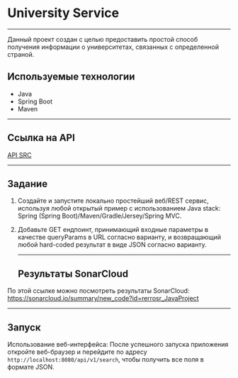 # University Service
____
Данный проект создан с целью предоставить простой способ получения информации о университетах, связанных с определенной страной.

## Используемые технологии

+ Java
+ Spring Boot
+ Maven
____

## Ссылка на API

[API SRC](http://universities.hipolabs.com)
____

## Задание

1. Создайте и запустите локально простейший веб/REST сервис, используя любой открытый пример с использованием Java
   stack: Spring (Spring Boot)/Maven/Gradle/Jersey/Spring MVC.
2. Добавьте GET ендпоинт, принимающий входные параметры в качестве queryParams в URL согласно варианту, и возвращающий
   любой hard-coded результат в виде JSON согласно варианту.
   ____

   ## Результаты SonarCloud

По этой ссылке можно посмотреть результаты SonarCloud:
https://sonarcloud.io/summary/new_code?id=rerrosr_JavaProject
   ____

   ## Запуск

   Использование веб-интерфейса: После успешного запуска приложения откройте веб-браузер и перейдите по адресу `http://localhost:8080/api/v1/search`, чтобы получить все поля в формате JSON.
